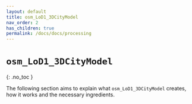 ```yaml
---
layout: default
title: osm_LoD1_3DCityModel
nav_order: 2
has_children: true
permalink: /docs/docs/processing
---
```


#  `osm_LoD1_3DCityModel`
{: .no_toc }

The following section aims to explain what `osm_LoD1_3DCityModel` creates, how it works and the necessary ingredients. 

<!-- 

 ## Table of contents
{: .no_toc .text-delta }

1. TOC
{:toc} 

--- -->
